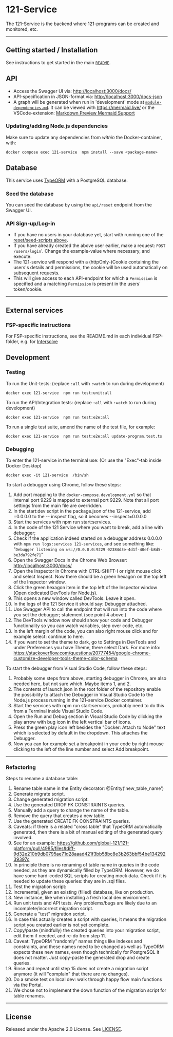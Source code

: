 # 121-Service

The 121-Service is the backend where 121-programs can be created and monitored, etc.

---

## Getting started / Installation

See instructions to get started in the main [`README`](../../README.md#getting-started).

## API

- Access the Swagger UI via: <http://localhost:3000/docs/>
- API-specification in JSON-format via: <http://localhost:3000/docs-json>
- A graph will be generated when run in 'development' mode at [`module-dependencies.md`](./module-dependencies.md).
  It can be viewed with <https://mermaid.live/> or the VSCode-extension: [Markdown Preview Mermaid Support](https://marketplace.visualstudio.com/items?itemName=bierner.markdown-mermaid)

### Updating/adding Node.js dependencies

Make sure to update any dependencies from _within_ the Docker-container, with:

    docker compose exec 121-service  npm install --save <package-name>

## Database

This service uses [TypeORM](https://typeorm.io/) with a PostgreSQL database.

### Seed the database

You can seed the database by using the `api/reset` endpoint from the Swagger UI.

### API Sign-up/Log-in

- If you have no users in your database yet, start with running one of the [reset/seed-scripts above](#seed-the-database).
- If you have already created the above user earlier, make a request: `POST /users/login`'. Change the example-value where necessary, and execute.
- The 121-service will respond with a (httpOnly-)Cookie containing the users's details and permissions, the cookie will be used automatically on subsequent requests.
- This will give access to each API-endpoint for which a `Permission` is specified and a matching `Permission` is present in the users' token/cookie.

---

## External services

### FSP-specific instructions

For FSP-specific instructions, see the README.md in each individual FSP-folder, e.g. for [Intersolve](./src/payments/fsp-integration/intersolve/README.md)

## Development

### Testing

To run the Unit-tests: (replace `:all` with `:watch` to run during development)

    docker exec 121-service  npm run test:unit:all

To run the API/Integration tests: (replace `:all` with `:watch` to run during development)

    docker exec 121-service  npm run test:e2e:all

To run a single test suite, amend the name of the test file, for example:

    docker exec 121-service  npm run test:e2e:all update-program.test.ts

### Debugging

To enter the 121-service in the terminal use: (Or use the "Exec"-tab inside Docker Desktop)

    docker exec -it 121-service  /bin/sh

To start a debugger using Chrome, follow these steps:

1. Add port mapping to the `docker-compose.development.yml` so that internal port 9229 is mapped to external port 9229. Note that all port settings from the main file are overridden.
2. In the start:dev script in the package.json of the 121-service, add =0.0.0.0 to the -- inspect flag, so it becomes --inspect=0.0.0.0
3. Start the services with npm run start:services.
4. In the code of the 121 Service where you want to break, add a line with debugger;
5. Check if the application indeed started on a debugger address 0.0.0.0 with `npm run logs:services 121-services`, and see something like: "`Debugger listening on ws://0.0.0.0:9229 02384d3e-4d1f-40ef-b8d5-be3da792fe71`"
6. Open the Swagger Docs in the Chrome Web Browser: <http://localhost:3000/docs/>
7. Open the Inspector in Chrome with CTRL-SHIFT-I or right mouse click and select Inspect. Now there should be a green hexagon on the top left of the Inspector window.
8. Click the green hexagon item in the top left of the Inspector window (Open dedicated DevTools for Node.js).
9. This opens a new window called DevTools. Leave it open.
10. In the logs of the 121 Service it should say: Debugger attached.
11. Use Swagger API to call the endpoint that will run into the code where you set the debugger; statement (see point 4 above.)
12. The DevTools window now should show your code and Debugger functionality so you can watch variables, step over code, etc.
13. In the left margin of the code, you can also right mouse click and for example select: continue to here.
14. If you want to set the theme to dark, go to Settings in DevTools and under Preferences you have Theme, there select Dark. For more info: <https://stackoverflow.com/questions/20777454/google-chrome-customize-developer-tools-theme-color-schema>

To start the debugger from Visual Studio Code, follow these steps:

1. Probably some steps from above, starting debugger in Chrome, are also needed here, but not sure which. Maybe items 1, and 2.
2. The contents of launch.json in the root folder of the repository enable the possibility to attach the Debugger in Visual Studio Code to the Node.js process running in the 121-service Docker container.
3. Start the services with npm run start:services, probably need to do this from a Terminal inside Visual Studio Code.
4. Open the Run and Debug section in Visual Studio Code by clicking the play arrow with bug icon in the left vertical bar of icons.
5. Press the green play icon left besides the "Docker: Attach to Node" text which is selected by default in the dropdown. This attaches the Debugger.
6. Now you can for example set a breakpoint in your code by right mouse clicking to the left of the line number and select Add breakpoint.

---

### Refactoring

Steps to rename a database table:

1. Rename table name in the Entity decorator:
   @Entity('new_table_name')
2. Generate migrate script.
3. Change generated migration script:
4. Use the generated DROP FK CONSTRAINTS queries.
5. Manually add a query to change the name of the table.
6. Remove the query that creates a new table.
7. Use the generated CREATE FK CONSTRAINTS queries.
8. Caveats: if there is a related "cross table" that TypeORM automatically generated, then there is a bit of manual editing of the generated query involved.
9. See for an example: <https://github.com/global-121/121-platform/pull/4985/files#diff-9d32e210b9db0795ae71d28aaad421f3bb58bc8e3b263bbf54be13429239397c>
10. In principle there is no renaming of table name in queries in the code needed, as they are dynamically filled by TypeORM. However, we do have some hard-coded SQL scripts for creating mock data. Check if it is needed to update these queries: they are in .sql files.
11. Test the migration script:
12. Incremental, given an existing (filled) database, like on production.
13. New instance, like when installing a fresh local dev environment.
14. Run unit tests and API tests. Any problems/bugs are likely due to an incomplete/incorrect migration script.
15. Generate a "test" migration script.
16. In case this actually creates a script with queries, it means the migration script you created earlier is not yet complete.
17. Copy/paste (mindfully) the created queries into your migration script, edit them if needed, and re-do from step 11.
18. Caveat: TypeORM "randomly" names things like indexes and constraints, and these names need to be changed as well as TypeORM expects these new names, even though technically for PostgreSQL it does not matter. Just copy-paste the generated drop and create queries.
19. Rinse and repeat until step 15 does not create a migration script anymore (it will "complain" that there are no changes).
20. Do a smoke test on local dev: walk through happy flow main functions via the Portal.
21. We chose not to implement the down function of the migration script for table renames.

---

## License

Released under the Apache 2.0 License. See [LICENSE](LICENSE).
